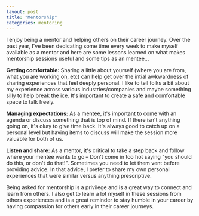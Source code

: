 ```yaml
---
layout: post
title: "Mentorship"
categories: mentoring
---
```

I enjoy being a mentor and helping others on their career journey. Over the past year, I've been dedicating some time every week to make myself available as a mentor and here are some lessons learned on what makes mentorship sessions useful and some tips as an mentee...

**Getting comfortable:** Sharing a little about yourself (where you are from, what you are working on, etc) can help get over the intial awkwardness of sharing experiences that feel deeply personal. I like to tell folks a bit about my experience across various industries/companies and maybe something silly to help break the ice. It's important to create a safe and comfortable space to talk freely.  

**Managing expectations:** As a mentee, it's important to come with an agenda or discuss something that is top of mind. If there isn't anything going on, it's okay to give time back. It's always good to catch up on a personal level but having items to discuss will make the session more valuable for both of us. 

**Listen and share:** As a mentor, it's critical to take a step back and follow where your mentee wants to go – Don't come in too hot saying "you should do this, or don't do that!". Sometimes you need to let them vent before providing advice. In that advice, I prefer to share my own personal experiences that were similar versus anything prescriptive. 

Being asked for mentorship is a privilege and is a great way to connect and learn from others. I also get to learn a lot myself in these sessions from others experiences and is a great reminder to stay humble in your career by having compassion for others early in their career journeys.
